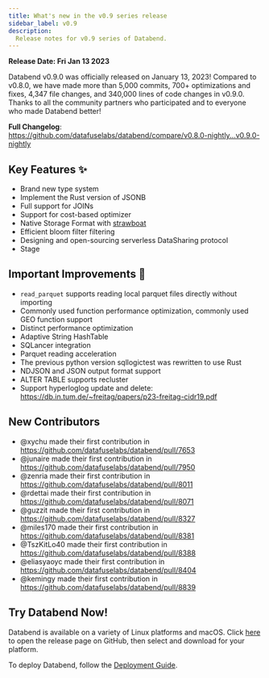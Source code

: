 ```yaml
---
title: What's new in the v0.9 series release
sidebar_label: v0.9
description:
  Release notes for v0.9 series of Databend.
---
```


**Release Date: Fri Jan 13 2023**

Databend v0.9.0 was officially released on January 13, 2023! Compared to v0.8.0, we have made more than 5,000 commits, 700+ optimizations and fixes, 4,347 file changes, and 340,000 lines of code changes in v0.9.0. Thanks to all the community partners who participated and to everyone who made Databend better!

**Full Changelog**: https://github.com/datafuselabs/databend/compare/v0.8.0-nightly...v0.9.0-nightly

## Key Features :sparkles:

- Brand new type system
- Implement the Rust version of JSONB
- Full support for JOINs
- Support for cost-based optimizer
- Native Storage Format with [strawboat](https://github.com/sundy-li/strawboat)
- Efficient bloom filter filtering
- Designing and open-sourcing serverless DataSharing protocol
- Stage

## Important Improvements :tada:

- `read_parquet` supports reading local parquet files directly without importing
- Commonly used function performance optimization, commonly used GEO function support
- Distinct performance optimization
- Adaptive String HashTable
- SQLancer integration
- Parquet reading acceleration
- The previous python version sqllogictest was rewritten to use Rust
- NDJSON and JSON output format support
- ALTER TABLE supports recluster
- Support hyperloglog update and delete: https://db.in.tum.de/~freitag/papers/p23-freitag-cidr19.pdf

## New Contributors

* @xychu made their first contribution in https://github.com/datafuselabs/databend/pull/7653
* @junaire made their first contribution in https://github.com/datafuselabs/databend/pull/7950
* @zenria made their first contribution in https://github.com/datafuselabs/databend/pull/8011
* @rdettai made their first contribution in https://github.com/datafuselabs/databend/pull/8071
* @guzzit made their first contribution in https://github.com/datafuselabs/databend/pull/8327
* @miles170 made their first contribution in https://github.com/datafuselabs/databend/pull/8381
* @TszKitLo40 made their first contribution in https://github.com/datafuselabs/databend/pull/8388
* @eliasyaoyc made their first contribution in https://github.com/datafuselabs/databend/pull/8404
* @kemingy made their first contribution in https://github.com/datafuselabs/databend/pull/8839

## Try Databend Now!

Databend is available on a variety of Linux platforms and macOS. Click [here](https://github.com/datafuselabs/databend/releases/tag/v0.9.0-nightly) to open the release page on GitHub, then select and download for your platform.

To deploy Databend, follow the [Deployment Guide](https://databend.rs/doc/deploy).
